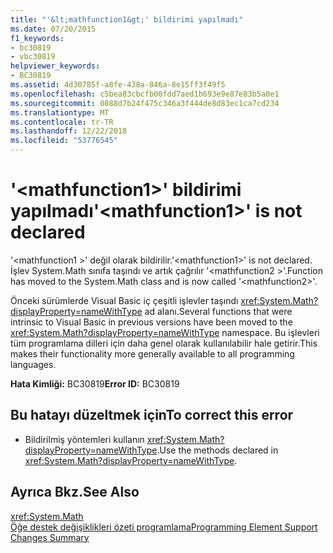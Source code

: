 ```yaml
---
title: "'&lt;mathfunction1&gt;' bildirimi yapılmadı"
ms.date: 07/20/2015
f1_keywords:
- bc30819
- vbc30819
helpviewer_keywords:
- BC30819
ms.assetid: 4d30785f-a8fe-438a-846a-8e15ff3f49f5
ms.openlocfilehash: c5bea83cbcfb00fdd7aed1b693e9e87e83b5a0e1
ms.sourcegitcommit: 0888d7b24f475c346a3f444de8d83ec1ca7cd234
ms.translationtype: MT
ms.contentlocale: tr-TR
ms.lasthandoff: 12/22/2018
ms.locfileid: "53776545"
---
```

# <a name="ltmathfunction1gt-is-not-declared"></a><span data-ttu-id="1797b-102">'&lt;mathfunction1&gt;' bildirimi yapılmadı</span><span class="sxs-lookup"><span data-stu-id="1797b-102">'&lt;mathfunction1&gt;' is not declared</span></span>
<span data-ttu-id="1797b-103">'\<mathfunction1 >' değil olarak bildirilir.</span><span class="sxs-lookup"><span data-stu-id="1797b-103">'\<mathfunction1>' is not declared.</span></span> <span data-ttu-id="1797b-104">İşlev System.Math sınıfa taşındı ve artık çağrılır '\<mathfunction2 >'.</span><span class="sxs-lookup"><span data-stu-id="1797b-104">Function has moved to the System.Math class and is now called '\<mathfunction2>'.</span></span>  
  
 <span data-ttu-id="1797b-105">Önceki sürümlerde Visual Basic iç çeşitli işlevler taşındı <xref:System.Math?displayProperty=nameWithType> ad alanı.</span><span class="sxs-lookup"><span data-stu-id="1797b-105">Several functions that were intrinsic to Visual Basic in previous versions have been moved to the <xref:System.Math?displayProperty=nameWithType> namespace.</span></span> <span data-ttu-id="1797b-106">Bu işlevleri tüm programlama dilleri için daha genel olarak kullanılabilir hale getirir.</span><span class="sxs-lookup"><span data-stu-id="1797b-106">This makes their functionality more generally available to all programming languages.</span></span>  
  
 <span data-ttu-id="1797b-107">**Hata Kimliği:** BC30819</span><span class="sxs-lookup"><span data-stu-id="1797b-107">**Error ID:** BC30819</span></span>  
  
## <a name="to-correct-this-error"></a><span data-ttu-id="1797b-108">Bu hatayı düzeltmek için</span><span class="sxs-lookup"><span data-stu-id="1797b-108">To correct this error</span></span>  
  
-   <span data-ttu-id="1797b-109">Bildirilmiş yöntemleri kullanın <xref:System.Math?displayProperty=nameWithType>.</span><span class="sxs-lookup"><span data-stu-id="1797b-109">Use the methods declared in <xref:System.Math?displayProperty=nameWithType>.</span></span>  
  
## <a name="see-also"></a><span data-ttu-id="1797b-110">Ayrıca Bkz.</span><span class="sxs-lookup"><span data-stu-id="1797b-110">See Also</span></span>  
 <xref:System.Math>  
 [<span data-ttu-id="1797b-111">Öğe destek değişiklikleri özeti programlama</span><span class="sxs-lookup"><span data-stu-id="1797b-111">Programming Element Support Changes Summary</span></span>](https://msdn.microsoft.com/library/0483590a-6309-449c-a2fa-effa26a03b95)
